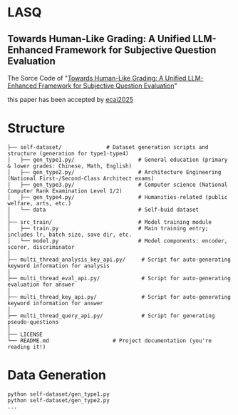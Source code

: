 # LASQ
## Towards Human-Like Grading: A Unified LLM-Enhanced Framework for Subjective Question Evaluation

The Sorce Code of "[Towards Human-Like Grading: A Unified LLM-Enhanced Framework for Subjective Question Evaluation](https://arxiv.org/abs/2510.07912)"
 
this paper has been accepted by [ecai2025](https://ecai2025.org/accepted-papers/)

# Structure

```text
├── self-dataset/              # Dataset generation scripts and structure (generation for type1-type4)
│   ├── gen_type1.py/                    # General education (primary & lower grades: Chinese, Math, English)
│   ├── gen_type2.py/                    # Architecture Engineering (National First-/Second-Class Architect exams)
│   ├── gen_type3.py/                    # Computer science (National Computer Rank Examination Level 1/2)
│   ├── gen_type4.py/                    # Humanities-related (public welfare, arts, etc.)  
│   └── data                             # Self-buid dataset
│
├── src_train/                           # Model training module
│   ├── train.py                         # Main training entry; includes lr, batch size, save dir, etc.
│   └── model.py                         # Model components: encoder, scorer, discriminator
│
├── multi_thread_analysis_key_api.py/     # Script for auto-generating keyword information for analysis
│
├── multi_thread_eval_api.py/             # Script for auto-generating evaluation for answer
│
├── multi_thread_key_api.py/              # Script for auto-generating keyword information for answer
│
├── multi_thread_query_api.py/            # Script for generating pseudo-questions
│
├── LICENSE
└── README.md                    # Project documentation (you're reading it!)
```

# Data Generation

```text
python self-dataset/gen_type1.py
python self-dataset/gen_type2.py
...
```
